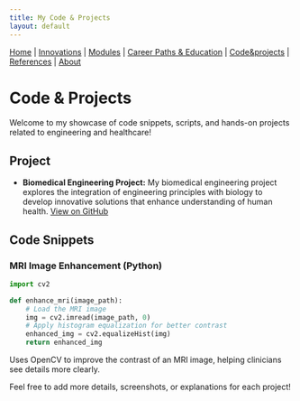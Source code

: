 ```yaml
---
title: My Code & Projects
layout: default
---
```


[Home](/engineering-healthcare-project/) | [Innovations](/engineering-healthcare-project/innovations) | [Modules](/engineering-healthcare-project/modules/) | [Career Paths & Education](/engineering-healthcare-project/careers/) | [Code&projects](/engineering-healthcare-project/projects/) | [References](/engineering-healthcare-project/resources) | [About](/engineering-healthcare-project/aboutME)

# Code & Projects

Welcome to my showcase of code snippets, scripts, and hands-on projects related to engineering and healthcare!

## Project

- **Biomedical Engineering Project:** My biomedical engineering project explores the integration of engineering principles with biology to develop innovative solutions that enhance understanding of human health.
[View on GitHub](https://github.com/kaitlee3/engineering-healthcare-project)

## Code Snippets

### MRI Image Enhancement (Python)
```python
import cv2

def enhance_mri(image_path):
    # Load the MRI image
    img = cv2.imread(image_path, 0)
    # Apply histogram equalization for better contrast
    enhanced_img = cv2.equalizeHist(img)
    return enhanced_img
```
Uses OpenCV to improve the contrast of an MRI image, helping clinicians see details more clearly.

Feel free to add more details, screenshots, or explanations for each project!
